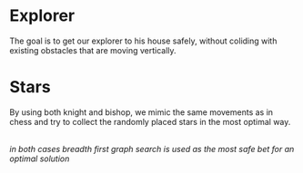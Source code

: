 # Explorer
The goal is to get our explorer to his house safely, without coliding with existing obstacles that are moving vertically.</br>

# Stars
By using both knight and bishop, we mimic the same movements as in chess and try to collect the randomly placed stars in the most optimal way.</br></br>

*in both cases breadth first graph search is used as the most safe bet for an optimal solution*
